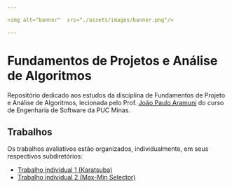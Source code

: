 ```yaml
---

<img alt="banner"  src="./assets/images/banner.png"/>

---
```


# Fundamentos de Projetos e Análise de Algoritmos

Repositório dedicado aos estudos da disciplina de Fundamentos de Projeto e Análise de Algoritmos, lecionada pelo Prof. [João Paulo Aramuni](https://github.com/joaopauloaramuni) do curso de Engenharia de Software da PUC Minas.

## Trabalhos

Os trabalhos avaliativos estão organizados, individualmente, em seus respectivos subdiretórios:

- [Trabalho individual 1 (Karatsuba)](/trabalhos/Trabalho%20individual%201/)
- [Trabalho individual 2 (Max-Min Selector)](/trabalhos/Trabalho%20individual%202/)
